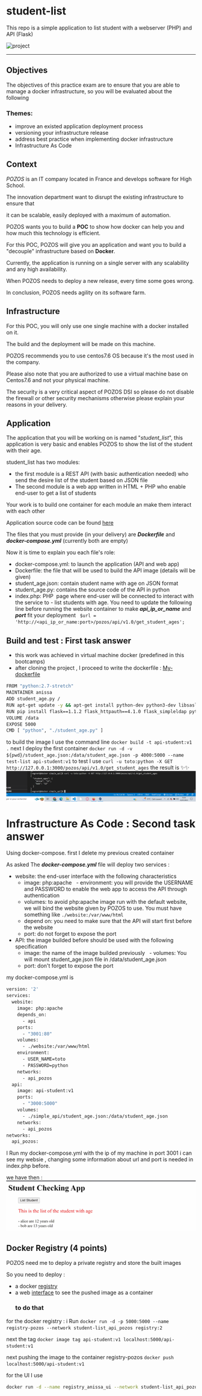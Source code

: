 # student-list 
This repo is a simple application to list student with a webserver (PHP) and API (Flask)

![project](https://user-images.githubusercontent.com/18481009/84582395-ba230b00-adeb-11ea-9453-22ed1be7e268.jpg)


------------


## Objectives

The objectives of this practice exam are to ensure that you are able to manage a docker infrastructure, so you will be evaluated about the following

### Themes:

- improve an existed application deployment process
- versioning your infrastructure release
- address best practice when implementing docker infrastructure
- Infrastructure As Code

## Context


*POZOS*  is an IT company located in France and develops software for High School.

The innovation department want to disrupt the existing infrastructure to ensure that

it can be scalable, easily deployed with a maximum of automation.

POZOS wants you to build a **POC** to show how docker can help you and how much this technology is efficient.

For this POC, POZOS will give you an application and want you to build a "decouple" infrastructure based on **Docker**.

Currently, the application is running on a single server with any scalability and any high availability.

When POZOS needs to deploy a new release, every time some goes wrong.

In conclusion, POZOS needs agility on its software farm.

## Infrastructure

For this POC, you will only use one single machine with a docker installed on it.

The build and the deployment will be made on this machine.

POZOS recommends you to use centos7.6 OS because it's the most used in the company.

Please also note that you are authorized to use a virtual machine base on Centos7.6 and not your physical machine.

The security is a very critical aspect of POZOS DSI so please do not disable the firewall or other security mechanisms otherwise please explain your reasons in your delivery.

## Application


The application that you will be working on is named "*student_list*", this application is very basic and enables POZOS to show the list of the student with their age.

student_list has two modules:

- the first module is a REST API (with basic authentication needed) who send the desire list of the student based on JSON file
- The second module is a web app written in HTML + PHP who enable end-user to get a list of students

Your work is to build one container for each module an make them interact with each other

Application source code can be found [here](https://github.com/diranetafen/student-list.git "here")

The files that you must provide (in your delivery) are ***Dockerfile*** and ***docker-compose.yml***  (currently both are empty)

Now it is time to explain you each file's role:

- docker-compose.yml: to launch the application (API and web app)
- Dockerfile: the file that will be used to build the API image (details will be given)
- student_age.json: contain student name with age on JSON format
- student_age.py: contains the source code of the API in python
- index.php: PHP  page where end-user will be connected to interact with the service to - list students with age. You need to update the following line before running the website container to make ***api_ip_or_name*** and ***port*** fit your deployment
   ` $url = 'http://<api_ip_or_name:port>/pozos/api/v1.0/get_student_ages';`



## Build and test :  First task answer
- this work was achieved in virtual machine docker (predefined in this bootcamps)
- after cloning the project , I proceed to write the dockerfile :
[My-dockerfile](https://github.com/mintoug/projet1_docker/blob/master/simple_api/Dockerfile "My dockerfile")

```sh
FROM "python:2.7-stretch"
MAINTAINER anissa
ADD student_age.py /
RUN apt-get update -y && apt-get install python-dev python3-dev libsasl2-dev python-dev libldap2-dev libssl-dev -y
RUN pip install flask==1.1.2 flask_httpauth==4.1.0 flask_simpleldap python-dotenv==0.14.0
VOLUME /data
EXPOSE 5000
CMD [ "python", "./student_age.py" ]
```

to build the image I use the command line
`docker build -t api-student:v1 .`
next I deploy the first container `docker run -d -v ${pwd}/student_age.json:/data/student_age.json -p 4000:5000 --name test-list api-student:v1`
to test I use `curl -u toto:python -X GET http://127.0.0.1:3000/pozos/api/v1.0/get_student_ages`
the result is ✨✨
![](https://github.com/mintoug/projet1_docker/blob/master/assets/deploy_api.png)


# Infrastructure As Code : Second task answer

Using docker-compose.
first I delete my previous created container

As asked The ***docker-compose.yml*** file will deploy two services :

- website: the end-user interface with the following characteristics
   - image: php:apache
   - environment: you will provide the USERNAME and PASSWORD to enable the web app to access the API through authentication
   - volumes: to avoid php:apache image run with the default website, we will bind the website given by POZOS to use. You must have something like
`./website:/var/www/html`
   - depend on: you need to make sure that the API will start first before the website
   - port: do not forget to expose the port
- API: the image builded before should be used with the following specification
   - image: the name of the image builded previously
   - volumes: You will mount student_age.json file in /data/student_age.json
   - port: don't forget to expose the port

my docker-compose.yml is 
```sh
version: '2'
services:
  website:
    image: php:apache
    depends_on:
      - api
    ports:
      - "3001:80"
    volumes:
      - ./website:/var/www/html
    environment:
      - USER_NAME=toto
      - PASSWORD=python
    networks:
      - api_pozos
  api:
    image: api-student:v1
    ports:
      - "3000:5000"
    volumes:
      - ./simple_api/student_age.json:/data/student_age.json
    networks:
      - api_pozos
networks:
  api_pozos:
  ```   

I Run my docker-compose.yml 
with the ip of my machine in port 3001 i can see my websie , changing some information about url and port is needed in index.php before.

we have then : 
![](https://github.com/mintoug/projet1_docker/blob/master/assets/website_UI.png)




## Docker Registry (4 points)

POZOS need me to deploy a private registry and store the built images

So you need to deploy :

- a docker [registry](https://docs.docker.com/registry/ "registry")
- a web [interface](https://hub.docker.com/r/joxit/docker-registry-ui/ "interface") to see the pushed image as a container
   ### to do that 
for the docker registry : i Run 
`docker run -d -p 5000:5000 --name registry-pozos --network student-list_api_pozos registry:2`

next the tag  `docker image tag api-student:v1 localhost:5000/api-student:v1`

next pushing the image to the container registry-pozos `docker push localhost:5000/api-student:v1`

for the UI I use 
```sh
docker run -d --name registry_anissa_ui --network student-list_api_pozos -p 4002:80 -e REGISTRY_TITLE="registry pozos" -e REGISTRY_URL="http://registry-pozos:5000" joxit/docker-registry-ui:static
```


